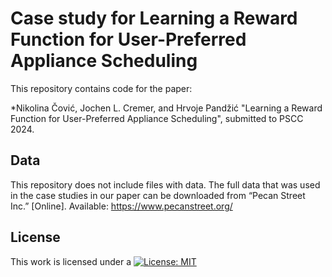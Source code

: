 # Case study for Learning a Reward Function for User-Preferred Appliance Scheduling

This repository contains code for the paper:

*Nikolina Čović, Jochen L. Cremer, and Hrvoje Pandžić "Learning a Reward Function for User-Preferred Appliance Scheduling", submitted to PSCC 2024.

## Data
This repository does not include files with data. The full data that was used in the case studies in our paper can be downloaded from “Pecan Street Inc.” [Online]. Available: https://www.pecanstreet.org/

## License
   
This work is licensed under a
[![License: MIT](https://img.shields.io/badge/License-MIT-yellow.svg)](https://opensource.org/licenses/MIT)
